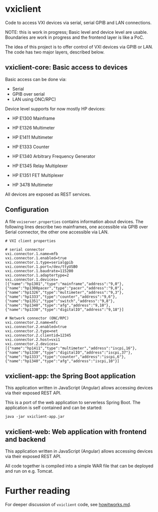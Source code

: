 # vxiclient
Code to access VXI devices via serial, serial GPIB and LAN connections.

NOTE: this is work in progress; Basic level and device level are usable. 
Boundaries are work in progress and the frontend layer is like a PoC. 

The idea of this project is to offer control of VXI devices via GPIB or LAN. 
The code has two major layers, described below.

## vxiclient-core: Basic access to devices 

Basic access can be done via:
* Serial
* GPIB over serial
* LAN using ONC/RPC)

Device level supports for now mostly HP devices:
* HP E1300 Mainframe
* HP E1326 Multimeter 
* HP E1411 Multimeter 
* HP E1333 Counter
* HP E1340 Arbitrary Frequency Generator
* HP E1345 Relay Multiplexer
* HP E1351 FET Multiplexer

* HP 3478 Multimeter

All devices are exposed as REST services.

## Configuration
A file ```vxiserver.properties``` contains information about devices. The following lines 
describe two mainframes, one accessible via GPIB over Serial connector, the other one 
accessible via LAN.

```
# VXI client properties

# serial connector
vxi.connector.1.name=mfb
vxi.connector.1.enabled=true
vxi.connector.1.type=serialgpib
vxi.connector.1.port=/dev/ttyUSB0
vxi.connector.1.baudrate=115200
vxi.connector.1.adaptertype=2
vxi.connector.1.devices=[{"name":"hp1301","type":"mainframe","address":"9,0"},{"name":"hp1300pacer","type":"pacer","address":"9,0"},{"name":"hp1326","type":"multimeter","address":"9,3"},{"name":"hp1333","type":"counter","address":"9,6"},{"name":"hp1351","type":"switch","address":"9,8"},{"name":"hp1340","type":"afg","address":"9,10"},{"name":"hp1330","type":"digitalIO","address":"9,18"}]

# Network connector (ONC/RPC)
vxi.connector.2.name=mfc
vxi.connector.2.enabled=true
vxi.connector.2.type=net
vxi.connector.2.clientid=12345
vxi.connector.2.host=vxi1
vxi.connector.2.devices=[{"name":"hp1411","type":"multimeter","address":"iscpi,16"},{"name":"hp1330","type":"digitalIO","address":"iscpi,37"},{"name":"hp1333","type":"counter","address":"iscpi,6"},{"name":"hp1340","type":"afg","address":"iscpi,10"}]

```

## vxiclient-app: the Spring Boot application
This application written in JavaScript (Angular) allows accessing devices 
via their exposed REST API.

This is a port of the web application to serverless Spring Boot.
The application is self contained and can be started:

```$xslt
java -jar vxiclient-app.jar
```
## vxiclient-web: Web application with frontend and backend
This application written in JavaScript (Angular) allows accessing devices 
via their exposed REST API.

All code together is compiled into a simple WAR file that can be deployed 
and run on e.g. Tomcat.

# Further reading
For deeper discussion of `vxiclient` code, see [howitworks.md](howitwork.md).